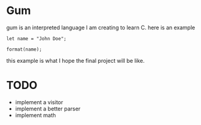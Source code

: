 # Gum

gum is an interpreted language I am creating to learn C.
here is an example

```
let name = "John Doe";

format(name);
```

this example is what I hope the final project will be like. 

# TODO

+ implement a visitor
+ implement a better parser
+ implement math


